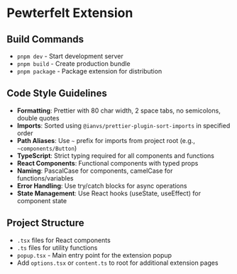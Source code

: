 # Pewterfelt Extension

## Build Commands

- `pnpm dev` - Start development server
- `pnpm build` - Create production bundle
- `pnpm package` - Package extension for distribution

## Code Style Guidelines

- **Formatting**: Prettier with 80 char width, 2 space tabs, no semicolons, double quotes
- **Imports**: Sorted using `@ianvs/prettier-plugin-sort-imports` in specified order
- **Path Aliases**: Use `~` prefix for imports from project root (e.g., `~components/Button`)
- **TypeScript**: Strict typing required for all components and functions
- **React Components**: Functional components with typed props
- **Naming**: PascalCase for components, camelCase for functions/variables
- **Error Handling**: Use try/catch blocks for async operations
- **State Management**: Use React hooks (useState, useEffect) for component state

## Project Structure

- `.tsx` files for React components
- `.ts` files for utility functions
- `popup.tsx` - Main entry point for the extension popup
- Add `options.tsx` or `content.ts` to root for additional extension pages

